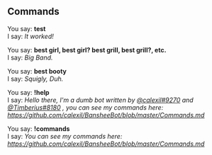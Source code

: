 ## Commands

You say: **test**  
I say: *It worked!*

You say: **best girl, best girl? best grill, best grill?, etc.**  
I say: *Big Band.*

You say: **best booty**  
I say: *Squigly, Duh.*

You say: **!help**  
I say: *Hello there, I'm a dumb bot written by [@calexil#9270](https://github.com/calexil) and [@Timberius#8180](https://github.com/TimboKZ) , you can see my commands here: https://github.com/calexil/BansheeBot/blob/master/Commands.md*

You say: **!commands**  
I say: *You can see my commands here: https://github.com/calexil/BansheeBot/blob/master/Commands.md*

